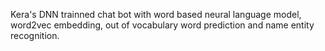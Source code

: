 Kera's DNN trainned chat bot with word based neural language model, word2vec embedding, out of vocabulary word prediction and name entity recognition.
